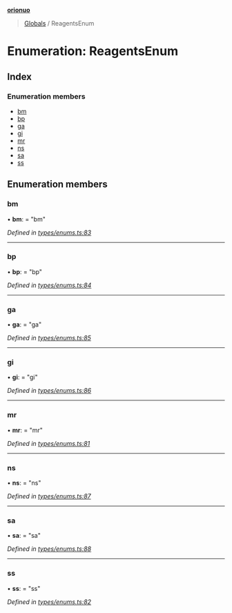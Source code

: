 **[orionuo](../README.md)**

> [Globals](../globals.md) / ReagentsEnum

# Enumeration: ReagentsEnum

## Index

### Enumeration members

* [bm](reagentsenum.md#bm)
* [bp](reagentsenum.md#bp)
* [ga](reagentsenum.md#ga)
* [gi](reagentsenum.md#gi)
* [mr](reagentsenum.md#mr)
* [ns](reagentsenum.md#ns)
* [sa](reagentsenum.md#sa)
* [ss](reagentsenum.md#ss)

## Enumeration members

### bm

•  **bm**:  = "bm"

*Defined in [types/enums.ts:83](https://github.com/msviha/orionuo/blob/c96a2eb/src/types/enums.ts#L83)*

___

### bp

•  **bp**:  = "bp"

*Defined in [types/enums.ts:84](https://github.com/msviha/orionuo/blob/c96a2eb/src/types/enums.ts#L84)*

___

### ga

•  **ga**:  = "ga"

*Defined in [types/enums.ts:85](https://github.com/msviha/orionuo/blob/c96a2eb/src/types/enums.ts#L85)*

___

### gi

•  **gi**:  = "gi"

*Defined in [types/enums.ts:86](https://github.com/msviha/orionuo/blob/c96a2eb/src/types/enums.ts#L86)*

___

### mr

•  **mr**:  = "mr"

*Defined in [types/enums.ts:81](https://github.com/msviha/orionuo/blob/c96a2eb/src/types/enums.ts#L81)*

___

### ns

•  **ns**:  = "ns"

*Defined in [types/enums.ts:87](https://github.com/msviha/orionuo/blob/c96a2eb/src/types/enums.ts#L87)*

___

### sa

•  **sa**:  = "sa"

*Defined in [types/enums.ts:88](https://github.com/msviha/orionuo/blob/c96a2eb/src/types/enums.ts#L88)*

___

### ss

•  **ss**:  = "ss"

*Defined in [types/enums.ts:82](https://github.com/msviha/orionuo/blob/c96a2eb/src/types/enums.ts#L82)*

